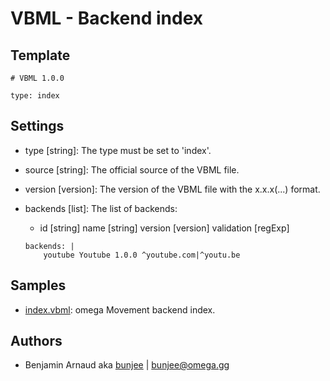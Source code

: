 # VBML - Backend index

## Template

```
# VBML 1.0.0

type: index
```

## Settings

- type [string]: The type must be set to 'index'.

- source [string]: The official source of the VBML file.

- version [version]: The version of the VBML file with the x.x.x(...) format.

- backends [list]: The list of backends:
    - id [string] name [string] version [version] validation [regExp]
    ```
    backends: |
        youtube Youtube 1.0.0 ^youtube.com|^youtu.be
    ```

## Samples

- [index.vbml](https://github.com/omega-gg/backend/blob/master/index.vbml): omega Movement backend index.

## Authors

- Benjamin Arnaud aka [bunjee](http://bunjee.me) | <bunjee@omega.gg>
